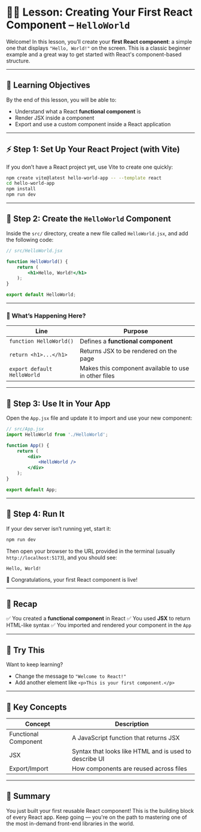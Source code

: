 # 🧑‍🏫 Lesson: Creating Your First React Component – `HelloWorld`

Welcome! In this lesson, you’ll create your **first React component**: a simple one that displays `"Hello, World!"` on the screen. This is a classic beginner example and a great way to get started with React's component-based structure.

---

## 🎯 Learning Objectives

By the end of this lesson, you will be able to:

* Understand what a React **functional component** is
* Render JSX inside a component
* Export and use a custom component inside a React application

---

## ⚡ Step 1: Set Up Your React Project (with Vite)

If you don’t have a React project yet, use Vite to create one quickly:

```bash
npm create vite@latest hello-world-app -- --template react
cd hello-world-app
npm install
npm run dev
```

---

## 🧱 Step 2: Create the `HelloWorld` Component

Inside the `src/` directory, create a new file called `HelloWorld.jsx`, and add the following code:

```jsx
// src/HelloWorld.jsx

function HelloWorld() {
    return (
        <h1>Hello, World!</h1>
    );
}

export default HelloWorld;
```

---

### 🧠 What’s Happening Here?

| Line                        | Purpose                                              |
| --------------------------- | ---------------------------------------------------- |
| `function HelloWorld()`     | Defines a **functional component**                   |
| `return <h1>...</h1>`       | Returns JSX to be rendered on the page               |
| `export default HelloWorld` | Makes this component available to use in other files |

---

## 🧪 Step 3: Use It in Your App

Open the `App.jsx` file and update it to import and use your new component:

```jsx
// src/App.jsx
import HelloWorld from './HelloWorld';

function App() {
    return (
        <div>
            <HelloWorld />
        </div>
    );
}

export default App;
```

---

## 🚀 Step 4: Run It

If your dev server isn’t running yet, start it:

```bash
npm run dev
```

Then open your browser to the URL provided in the terminal (usually `http://localhost:5173`), and you should see:

```plaintext
Hello, World!
```

🎉 Congratulations, your first React component is live!

---

## 🧠 Recap

✅ You created a **functional component** in React
✅ You used **JSX** to return HTML-like syntax
✅ You imported and rendered your component in the `App`

---

## 🔁 Try This

Want to keep learning?

* Change the message to `"Welcome to React!"`
* Add another element like `<p>This is your first component.</p>`

---

## 📘 Key Concepts

| Concept              | Description                                            |
| -------------------- | ------------------------------------------------------ |
| Functional Component | A JavaScript function that returns JSX                 |
| JSX                  | Syntax that looks like HTML and is used to describe UI |
| Export/Import        | How components are reused across files                 |

---

## 🎉 Summary

You just built your first reusable React component! This is the building block of every React app. Keep going — you're on the path to mastering one of the most in-demand front-end libraries in the world.
